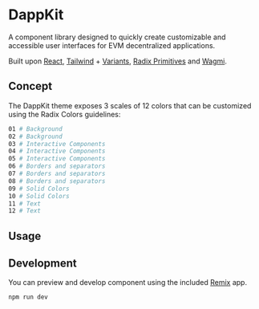 # DappKit

A component library designed to quickly create customizable and accessible user interfaces for EVM decentralized applications. 

Built upon [React](https://react.dev/), [Tailwind](https://tailwindcss.com/) + [Variants](https://www.tailwind-variants.org/), [Radix Primitives](https://www.radix-ui.com/primitives) and [Wagmi](https://wagmi.sh/react/getting-started).

## Concept

The DappKit theme exposes 3 scales of 12 colors that can be customized using the Radix Colors guidelines:

```bash
01 # Background
02 # Background
03 # Interactive Components
04 # Interactive Components
05 # Interactive Components
06 # Borders and separators
07 # Borders and separators
08 # Borders and separators
09 # Solid Colors
10 # Solid Colors
11 # Text
12 # Text
```



## Usage

## Development

You can preview and develop component using the included [Remix](https://remix.run/) app.

```shellscript
npm run dev
```
